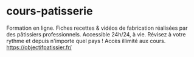 # cours-patisserie
Formation en ligne. Fiches recettes & vidéos de fabrication réalisées par des pâtissiers professionnels. Accessible 24h/24, à vie. Révisez à votre rythme et depuis n'importe quel pays ! Accès illimité aux cours.
https://objectifpatissier.fr/
